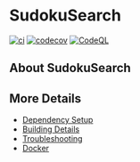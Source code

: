 # SudokuSearch

[![ci](https://github.com/emmatigakis/SudokuSearch/actions/workflows/ci.yml/badge.svg)](https://github.com/emmatigakis/SudokuSearch/actions/workflows/ci.yml)
[![codecov](https://codecov.io/gh/emmatigakis/SudokuSearch/branch/main/graph/badge.svg)](https://codecov.io/gh/emmatigakis/SudokuSearch)
[![CodeQL](https://github.com/emmatigakis/SudokuSearch/actions/workflows/codeql-analysis.yml/badge.svg)](https://github.com/emmatigakis/SudokuSearch/actions/workflows/codeql-analysis.yml)

## About SudokuSearch



## More Details

 * [Dependency Setup](README_dependencies.md)
 * [Building Details](README_building.md)
 * [Troubleshooting](README_troubleshooting.md)
 * [Docker](README_docker.md)
